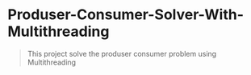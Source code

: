 # Produser-Consumer-Solver-With-Multithreading
> This project solve the produser consumer problem using Multithreading
